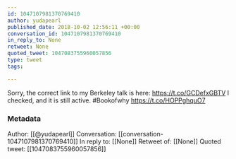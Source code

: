 ```yaml
---
id: 1047107981370769410
author: yudapearl
published_date: 2018-10-02 12:56:11 +00:00
conversation_id: 1047107981370769410
in_reply_to: None
retweet: None
quoted_tweet: 1047083755960057856
type: tweet
tags:

---
```


Sorry, the correct link to my Berkeley talk is here:
https://t.co/GCDefxGBTV
I checked, and it is still active. #Bookofwhy https://t.co/HOPPghquO7

### Metadata

Author: [[@yudapearl]]
Conversation: [[conversation-1047107981370769410]]
In reply to: [[None]]
Retweet of: [[None]]
Quoted tweet: [[1047083755960057856]]
